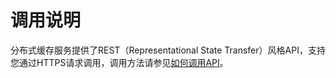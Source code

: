 # 调用说明<a name="ZH-CN_TOPIC_0166892628"></a>

分布式缓存服务提供了REST（Representational State Transfer）风格API，支持您通过HTTPS请求调用，调用方法请参见[如何调用API](如何调用API.md)。

